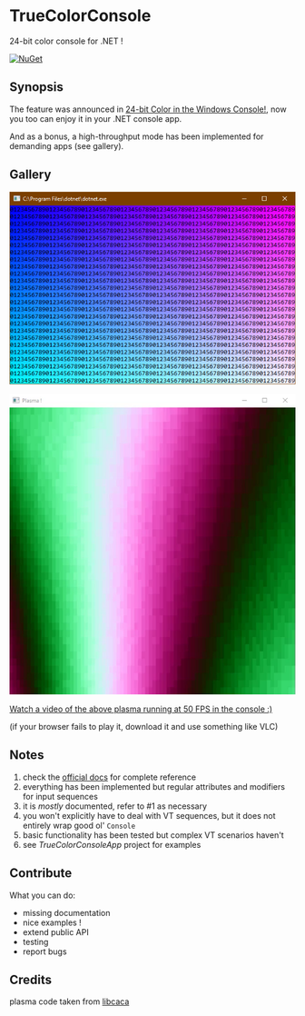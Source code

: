 # TrueColorConsole
24-bit color console for .NET !

[![NuGet](https://img.shields.io/badge/nuget-v1.0.0-blue.svg)](https://www.nuget.org/packages/TrueColorConsole/)

## Synopsis

The feature was announced in [24-bit Color in the Windows Console!](https://blogs.msdn.microsoft.com/commandline/2016/09/22/24-bit-color-in-the-windows-console/), now you too can enjoy it in your .NET console app.

And as a bonus, a high-throughput mode has been implemented for demanding apps (see gallery).

## Gallery

![](https://github.com/aybe/TrueColorConsole/raw/master/example1.png)


![](https://github.com/aybe/TrueColorConsole/raw/master/example3.png)

[Watch a video of the above plasma running at 50 FPS in the console :)](https://github.com/aybe/TrueColorConsole/raw/master/example3.webm)

(if your browser fails to play it, download it and use something like VLC)

## Notes

1. check the [official docs](https://docs.microsoft.com/en-us/windows/console/console-virtual-terminal-sequences) for complete reference
2. everything has been implemented but regular attributes and modifiers for input sequences
3. it is *mostly* documented, refer to #1 as necessary
4. you won't explicitly have to deal with VT sequences, but it does not entirely wrap good ol' `Console`
5. basic functionality has been tested but complex VT scenarios haven't
6. see *TrueColorConsoleApp* project for examples

## Contribute

What you can do:

- missing documentation
- nice examples !
- extend public API 
- testing
- report bugs

## Credits

plasma code taken from [libcaca](http://caca.zoy.org/wiki/libcaca) 
